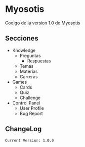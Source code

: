 Myosotis
========================
Codigo de la version 1.0 de Myosotis

Secciones
--------------
* Knowledge 
    *  Preguntas
        *  Respuestas
    *  Temas
    *  Materias
    *  Carreras
*  Games
    *  Cards
    *  Quiz
    *  Challenge
*  Control Panel
    *  User Profile
    *  Bug Report

ChangeLog
--------------
    Current Version: 1.0.0